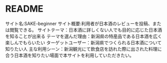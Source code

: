 # README

サイト名:SAKE-beginner
サイト概要:利用者が日本酒のレビューを投稿、または閲覧できる。
サイトテーマ：日本酒に詳しくない人でも目的に応じた日本酒を知ることが出来る
テーマを選んだ理由：新潟県の特産品である日本酒を広く楽しんでもらいたい
ターゲットユーザー：新潟県でつくられる日本酒について知りたい人
主な利用シーン：新潟観光にて飲食店を訪れた際に出された料理に合う日本酒を知りたい場面で本サイトを利用していただきたい。